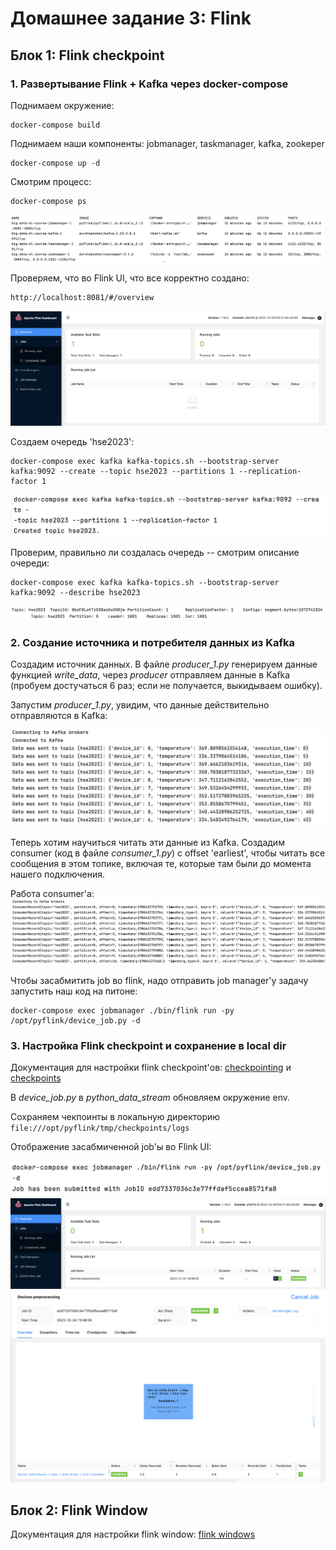 # Домашнее задание 3: Flink

## Блок 1: Flink checkpoint

### 1. Развертывание Flink + Kafka через docker-compose

Поднимаем окружение:

```commandline
docker-compose build
```

Поднимаем наши компоненты: jobmanager, taskmanager, kafka, zookeper

```commandline
docker-compose up -d
```

Смотрим процесс:

```commandline
docker-compose ps
```

<img src="screenshots/block-1/2-docker-compose-ps-res.png">

Проверяем, что во Flink UI, что все корректно создано:

```
http://localhost:8081/#/overview

```

<img src="screenshots/block-1/1-docker-build-res.png">

Создаем очередь 'hse2023':

```commandline
docker-compose exec kafka kafka-topics.sh --bootstrap-server kafka:9092 --create --topic hse2023 --partitions 1 --replication-factor 1
```

<img src="screenshots/block-1/3-create-topic.png">

Проверим, правильно ли создалась очередь -- смотрим описание очереди:

```commandline
docker-compose exec kafka kafka-topics.sh --bootstrap-server kafka:9092 --describe hse2023  
```

<img src="screenshots/block-1/4-topic-desc.png">

### 2. Создание источника и потребителя данных из Kafka

Создадим источник данных. В файле *producer_1.py* генерируем данные функцией *write_data*, через *producer* отправляем
данные в Kafka (пробуем достучаться 6 раз; если не получается, выкидываем ошибку).

Запустим *producer_1.py*, увидим, что данные действительно отправляются в Kafka:

<img src="screenshots/block-1/5-data-generation.png">

Теперь хотим научиться читать эти данные из Kafka. Создадим consumer (код в файле *consumer_1.py*) c offset 'earliest',
чтобы читать все сообщения в этом топике, включая те, которые там были до момента нашего подключения.

Работа consumer'а:
<img src="screenshots/block-1/6-consumer.png">

Чтобы засабмитить job во flink, надо отправить job manager'у задачу запустить наш код на питоне:
```commandline
docker-compose exec jobmanager ./bin/flink run -py /opt/pyflink/device_job.py -d  
```

### 3. Настройка Flink checkpoint и сохранение в local dir

Документация для настройки flink checkpoint'ов: [checkpointing](https://nightlies.apache.org/flink/flink-docs-master/docs/dev/datastream/fault-tolerance/checkpointing/) и [checkpoints](https://nightlies.apache.org/flink/flink-docs-master/docs/ops/state/checkpoints/#checkpoint-storage)

В *device_job.py* в *python_data_stream* обновляем окружение env.

Сохраняем чекпоинты в локальную директорию `file:///opt/pyflink/tmp/checkpoints/logs`

Отображение засабмиченной job'ы во Flink UI:

<img src="screenshots/block-1/7-job-1-1.png">
<img src="screenshots/block-1/7-job-1-2.png">
<img src="screenshots/block-1/7-job-1-3.png">

## Блок 2: Flink Window

Документация для настройки flink window: [flink windows](https://nightlies.apache.org/flink/flink-docs-release-1.18/docs/dev/datastream/operators/windows/)


